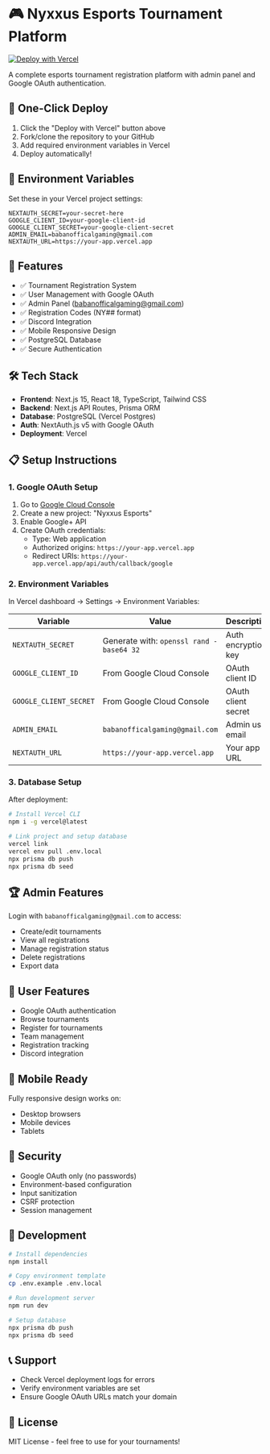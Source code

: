 # 🎮 Nyxxus Esports Tournament Platform

[![Deploy with Vercel](https://vercel.com/button)](https://vercel.com/new/clone?repository-url=https://github.com/yourusername/nyxxus-esports&env=NEXTAUTH_SECRET,GOOGLE_CLIENT_ID,GOOGLE_CLIENT_SECRET,ADMIN_EMAIL&envDescription=Required%20environment%20variables%20for%20Nyxxus%20Esports&envLink=https://github.com/yourusername/nyxxus-esports#environment-variables)

A complete esports tournament registration platform with admin panel and Google OAuth authentication.

## 🚀 One-Click Deploy

1. Click the "Deploy with Vercel" button above
2. Fork/clone the repository to your GitHub
3. Add required environment variables in Vercel
4. Deploy automatically!

## 🔑 Environment Variables

Set these in your Vercel project settings:

```env
NEXTAUTH_SECRET=your-secret-here
GOOGLE_CLIENT_ID=your-google-client-id
GOOGLE_CLIENT_SECRET=your-google-client-secret
ADMIN_EMAIL=babanofficalgaming@gmail.com
NEXTAUTH_URL=https://your-app.vercel.app
```

## 🎯 Features

- ✅ Tournament Registration System
- ✅ User Management with Google OAuth
- ✅ Admin Panel (babanofficalgaming@gmail.com)
- ✅ Registration Codes (NY## format)
- ✅ Discord Integration
- ✅ Mobile Responsive Design
- ✅ PostgreSQL Database
- ✅ Secure Authentication

## 🛠️ Tech Stack

- **Frontend**: Next.js 15, React 18, TypeScript, Tailwind CSS
- **Backend**: Next.js API Routes, Prisma ORM
- **Database**: PostgreSQL (Vercel Postgres)
- **Auth**: NextAuth.js v5 with Google OAuth
- **Deployment**: Vercel

## 📋 Setup Instructions

### 1. Google OAuth Setup

1. Go to [Google Cloud Console](https://console.cloud.google.com)
2. Create a new project: "Nyxxus Esports"
3. Enable Google+ API
4. Create OAuth credentials:
   - Type: Web application
   - Authorized origins: `https://your-app.vercel.app`
   - Redirect URIs: `https://your-app.vercel.app/api/auth/callback/google`

### 2. Environment Variables

In Vercel dashboard → Settings → Environment Variables:

| Variable | Value | Description |
|----------|-------|-------------|
| `NEXTAUTH_SECRET` | Generate with: `openssl rand -base64 32` | Auth encryption key |
| `GOOGLE_CLIENT_ID` | From Google Cloud Console | OAuth client ID |
| `GOOGLE_CLIENT_SECRET` | From Google Cloud Console | OAuth client secret |
| `ADMIN_EMAIL` | `babanofficalgaming@gmail.com` | Admin user email |
| `NEXTAUTH_URL` | `https://your-app.vercel.app` | Your app URL |

### 3. Database Setup

After deployment:
```bash
# Install Vercel CLI
npm i -g vercel@latest

# Link project and setup database
vercel link
vercel env pull .env.local
npx prisma db push
npx prisma db seed
```

## 🏆 Admin Features

Login with `babanofficalgaming@gmail.com` to access:
- Create/edit tournaments
- View all registrations
- Manage registration status
- Delete registrations
- Export data

## 👥 User Features

- Google OAuth authentication
- Browse tournaments
- Register for tournaments
- Team management
- Registration tracking
- Discord integration

## 📱 Mobile Ready

Fully responsive design works on:
- Desktop browsers
- Mobile devices
- Tablets

## 🔐 Security

- Google OAuth only (no passwords)
- Environment-based configuration
- Input sanitization
- CSRF protection
- Session management

## 🚀 Development

```bash
# Install dependencies
npm install

# Copy environment template
cp .env.example .env.local

# Run development server
npm run dev

# Setup database
npx prisma db push
npx prisma db seed
```

## 📞 Support

- Check Vercel deployment logs for errors
- Verify environment variables are set
- Ensure Google OAuth URLs match your domain

## 📄 License

MIT License - feel free to use for your tournaments!
